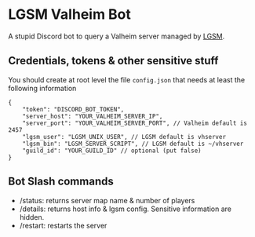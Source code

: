 # LGSM Valheim Bot
A stupid Discord bot to query a Valheim server managed by [LGSM](https://linuxgsm.com/).

## Credentials, tokens & other sensitive stuff
You should create at root level the file `config.json` that needs at least the following information
```jsonc
{
    "token": "DISCORD_BOT_TOKEN",
    "server_host": "YOUR_VALHEIM_SERVER_IP",
    "server_port": "YOUR_VALHEIM_SERVER_PORT", // Valheim default is 2457
    "lgsm_user": "LGSM_UNIX_USER", // LGSM default is vhserver
    "lgsm_bin": "LGSM_SERVER_SCRIPT", // LGSM default is ~/vhserver
    "guild_id": "YOUR_GUILD_ID" // optional (put false)
}
```

## Bot Slash commands
* /status: returns server map name & number of players
* /details: returns host info & lgsm config. Sensitive information are hidden.
* /restart: restarts the server
